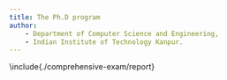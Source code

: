 ```yaml
---
title: The Ph.D program
author:
	- Department of Computer Science and Engineering,
    - Indian Institute of Technology Kanpur.
---
```


\include{./comprehensive-exam/report}
